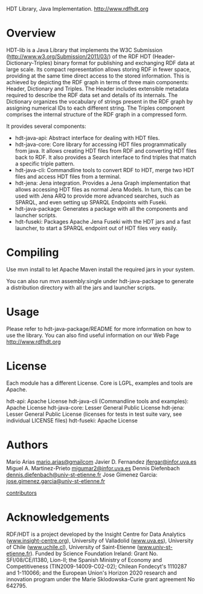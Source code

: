 HDT Library, Java Implementation. http://www.rdfhdt.org

Overview
================

HDT-lib is a Java Library that implements the W3C Submission (http://www.w3.org/Submission/2011/03/) of the RDF HDT (Header-Dictionary-Triples) binary format for publishing and exchanging RDF data at large scale. Its compact representation allows storing RDF in fewer space, providing at the same time direct access to the stored information. This is achieved by depicting the RDF graph in terms of three main components: Header, Dictionary and Triples. The Header includes extensible metadata required to describe the RDF data set and details of its internals. The Dictionary organizes the vocabulary of strings present in the RDF graph by assigning numerical IDs to each different string. The Triples component comprises the internal structure of the RDF graph in a compressed form.

It provides several components:
- hdt-java-api: Abstract interface for dealing with HDT files.
- hdt-java-core: Core library for accessing HDT files programmatically from java. It allows creating HDT files from RDF and converting HDT files back to RDF. It also provides a Search interface to find triples that match a specific triple pattern.
- hdt-java-cli: Commandline tools to convert RDF to HDT, merge two HDT files and access HDT files from a terminal.
- hdt-jena: Jena integration. Provides a Jena Graph implementation that allows accessing HDT files as normal Jena Models. In turn, this can be used with Jena ARQ to provide more advanced searches, such as SPARQL, and even setting up SPARQL Endpoints with Fuseki.
- hdt-java-package: Generates a package with all the components and launcher scripts.
- hdt-fuseki: Packages Apache Jena Fuseki with the HDT jars and a fast launcher, to start a SPARQL endpoint out of HDT files very easily.


Compiling
===============

Use mvn install to let Apache Maven install the required jars in your system.

You can also run mvn assembly:single under hdt-java-package to generate a distribution directory with all the jars and launcher scripts.


Usage
===============

Please refer to hdt-java-package/README for more information on how to use the library. You can also find useful information on our Web Page http://www.rdfhdt.org


License
===============

Each module has a different License. Core is LGPL, examples and tools are Apache.

hdt-api: Apache License
hdt-java-cli (Commandline tools and examples): Apache License
hdt-java-core: Lesser General Public License
hdt-jena: Lesser General Public License  (licenses for tests in test suite vary, see individual LICENSE files)
hdt-fuseki: Apache License


Authors
===============

Mario Arias <mario.arias@gmailcom>
Javier D. Fernandez <jfergar@infor.uva.es>
Miguel A. Martinez-Prieto <migumar2@infor.uva.es>
Dennis Diefenbach <dennis.diefenbach@univ-st-etienne.fr>
Jose Gimenez Garcia: <jose.gimenez.garcia@univ-st-etienne.fr>

[contributors](https://github.com/WDAqua/Trill/graphs/contributors)

Acknowledgements
================

RDF/HDT is a project developed by the Insight Centre for Data Analytics (www.insight-centre.org), University of Valladolid (www.uva.es), University of Chile (www.uchile.cl), University of Saint-Etienne (www.univ-st-etienne.fr). Funded by Science Foundation Ireland: Grant No. SFI/08/CE/I1380, Lion-II; the Spanish Ministry of Economy and Competitiveness (TIN2009-14009-C02-02); Chilean Fondecyt's 1110287 and 1-110066; and the European Union's Horizon 2020 research and innovation program under the Marie Sklodowska-Curie grant agreement No 642795.
